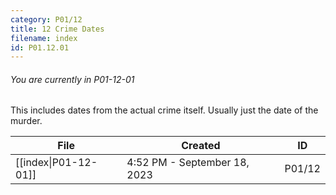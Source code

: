 ```yaml
---
category: P01/12
title: 12 Crime Dates
filename: index
id: P01.12.01
---
```

###### You are currently in P01-12-01

This includes dates from the actual crime itself. Usually just the date of the murder.

| File                                                                                                  | Created                      | ID     |
| ----------------------------------------------------------------------------------------------------- | ---------------------------- | ------ |
| [[index\|P01-12-01]] | 4:52 PM - September 18, 2023 | P01/12 |



